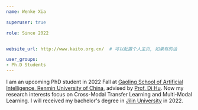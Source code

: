 ```yaml
---
name: Wenke Xia

superuser: true

role: Since 2022


website_url: http://www.kaito.org.cn/  # 可以配置个人主页, 如果有的话

user_groups:
- Ph.D Students
---
```

I am an upcoming PhD student in 2022 Fall at [Gaoling School of Artificial Intelligence, Renmin University of China](http://ai.ruc.edu.cn/), advised by [Prof. Di Hu](https://dtaoo.github.io/). Now my research interests focus on Cross-Modal Transfer Learning and Multi-Modal Learning.
I will received my bachelor's degree in [Jilin University](https://www.jlu.edu.cn/) in 2022.